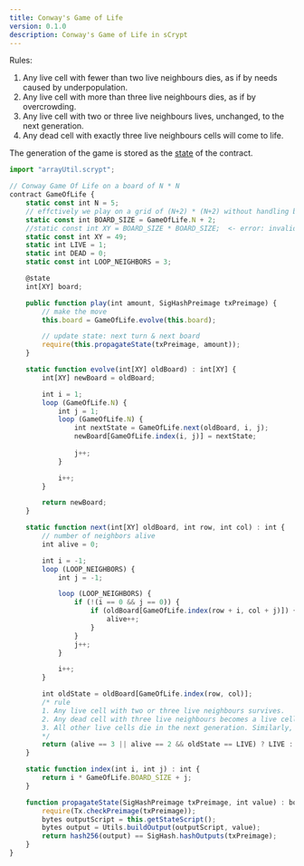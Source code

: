 ```yaml
---
title: Conway's Game of Life
version: 0.1.0
description: Conway's Game of Life in sCrypt
---
```


Rules:
1. Any live cell with fewer than two live neighbours dies, as if by needs caused by underpopulation.
2. Any live cell with more than three live neighbours dies, as if by overcrowding.
3. Any live cell with two or three live neighbours lives, unchanged, to the next generation.
4. Any dead cell with exactly three live neighbours cells will come to life.

The generation of the game is stored as the [state](https://by-example.scrypt.io/stateful-contract/) of the contract.

```javascript
import "arrayUtil.scrypt";

// Conway Game Of Life on a board of N * N
contract GameOfLife {
    static const int N = 5;
    // effctively we play on a grid of (N+2) * (N+2) without handling boundary cells
    static const int BOARD_SIZE = GameOfLife.N + 2;
    //static const int XY = BOARD_SIZE * BOARD_SIZE;  <- error: invalid array size when run #serializeState
    static const int XY = 49; 
    static int LIVE = 1;
    static int DEAD = 0;
    static const int LOOP_NEIGHBORS = 3;

    @state
    int[XY] board;

    public function play(int amount, SigHashPreimage txPreimage) {
        // make the move
        this.board = GameOfLife.evolve(this.board);

        // update state: next turn & next board
        require(this.propagateState(txPreimage, amount));
    }

    static function evolve(int[XY] oldBoard) : int[XY] {
        int[XY] newBoard = oldBoard;

        int i = 1;
        loop (GameOfLife.N) {
            int j = 1;
            loop (GameOfLife.N) {
                int nextState = GameOfLife.next(oldBoard, i, j);
                newBoard[GameOfLife.index(i, j)] = nextState;
                
                j++;
            }

            i++;
        }

        return newBoard;
    }

    static function next(int[XY] oldBoard, int row, int col) : int {
        // number of neighbors alive
        int alive = 0;

        int i = -1;
        loop (LOOP_NEIGHBORS) {
            int j = -1;

            loop (LOOP_NEIGHBORS) {
                if (!(i == 0 && j == 0)) {
                    if (oldBoard[GameOfLife.index(row + i, col + j)]) {
                        alive++;
                    }
                }
                j++;
            }

            i++;
        }

        int oldState = oldBoard[GameOfLife.index(row, col)];
        /* rule
        1. Any live cell with two or three live neighbours survives.
        2. Any dead cell with three live neighbours becomes a live cell.
        3. All other live cells die in the next generation. Similarly, all other dead cells stay dead.
        */
        return (alive == 3 || alive == 2 && oldState == LIVE) ? LIVE : DEAD;
    }

    static function index(int i, int j) : int {
        return i * GameOfLife.BOARD_SIZE + j;
    }

    function propagateState(SigHashPreimage txPreimage, int value) : bool {
        require(Tx.checkPreimage(txPreimage));
        bytes outputScript = this.getStateScript();
        bytes output = Utils.buildOutput(outputScript, value);
        return hash256(output) == SigHash.hashOutputs(txPreimage);
    }
}
```


